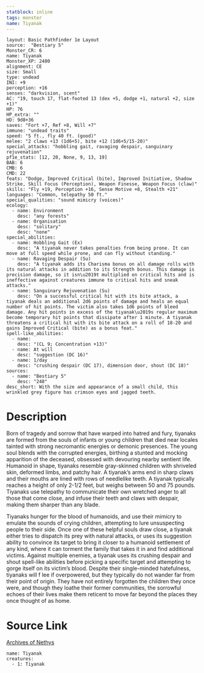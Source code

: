 ```yaml
---
statblock: inline
tags: monster
name: Tiyanak
---
```

```statblock
layout: Basic Pathfinder 1e Layout
source:  "Bestiary 5"
Monster_CR: 6
name: Tiyanak
Monster_XP: 2400
alignment: CE
size: Small
type: undead
INI: +9
perception: +16
senses: "darkvision, scent"
AC: "19, touch 17, flat-footed 13 (dex +5, dodge +1, natural +2, size +1)"
HP: 76
HP_extra: ""
HD: 9d8+36
saves: "Fort +7, Ref +8, Will +7"
immune: "undead traits"
speed: "5 ft., fly 40 ft. (good)"
melee: "2 claws +13 (1d6+5), bite +12 (1d6+5/15-20)"
special_attacks: "hobbling gait, ravaging despair, sanguinary rejuvenation"
pf1e_stats: [12, 20, None, 9, 13, 19]
BAB: 6
CMB: 6
CMD: 22
feats: "Dodge, Improved Critical (bite), Improved Initiative, Shadow Strike, Skill Focus (Perception), Weapon Finesse, Weapon Focus (claw)"
skills: "Fly +19, Perception +16, Sense Motive +8, Stealth +21"
languages: "Common, telepathy 50 ft."
special_qualities: "sound mimicry (voices)"
ecology:
  - name: Environment
    desc: "any forests"
  - name: Organisation
    desc: "solitary"
    desc: "none"
special_abilities:
  - name: Hobbling Gait (Ex)
    desc: "A tiyanak never takes penalties from being prone. It can move at full speed while prone, and can fly without standing."
  - name: Ravaging Despair (Su)
    desc: "A tiyanak adds its Charisma bonus on all damage rolls with its natural attacks in addition to its Strength bonus. This damage is precision damage, so it isn\u2019t multiplied on critical hits and is ineffective against creatures immune to critical hits and sneak attacks."
  - name: Sanguinary Rejuvenation (Su)
    desc: "On a successful critical hit with its bite attack, a tiyanak deals an additional 2d6 points of damage and heals an equal number of hit points. The victim also takes 1d6 points of bleed damage. Any hit points in excess of the tiyanak\u2019s regular maximum become temporary hit points that dissipate after 1 minute. A tiyanak threatens a critical hit with its bite attack on a roll of 18-20 and gains Improved Critical (bite) as a bonus feat."
spell-like_abilities:
  - name:
    desc: "(CL 9; Concentration +13)"
  - name: At will
    desc: "suggestion (DC 16)"
  - name: 1/day
    desc: "crushing despair (DC 17), dimension door, shout (DC 18)"
sources:
  - name: "Bestiary 5"
    desc: "248"
desc_short: With the size and appearance of a small child, this wrinkled grey figure has crimson eyes and jagged teeth.
```
# Description
Born of tragedy and sorrow that have warped into hatred and fury, tiyanaks are formed from the souls of infants or young children that died near locales tainted with strong necromantic energies or demonic presences. The young soul blends with the corrupted energies, birthing a stunted and mocking apparition of the deceased, obsessed with devouring nearby sentient life. Humanoid in shape, tiyanaks resemble gray-skinned children with shriveled skin, deformed limbs, and patchy hair. A tiyanak’s arms end in sharp claws and their mouths are lined with rows of needlelike teeth. A tiyanak typically reaches a height of only 2-1/2 feet, but weighs between 50 and 75 pounds. Tiyanaks use telepathy to communicate their own wretched anger to all those that come close, and infuse their teeth and claws with despair, making them sharper than any blade.

 Tiyanaks hunger for the blood of humanoids, and use their mimicry to emulate the sounds of crying children, attempting to lure unsuspecting people to their side. Once one of these helpful souls draw close, a tiyanak either tries to dispatch its prey with natural attacks, or uses its suggestion ability to convince its target to bring it closer to a humanoid settlement of any kind, where it can torment the family that takes it in and find additional victims. Against multiple enemies, a tiyanak uses its crushing despair and shout spell-like abilities before picking a specific target and attempting to gorge itself on its victim’s blood. Despite their single-minded hatefulness, tiyanaks will f lee if overpowered, but they typically do not wander far from their point of origin. They have not entirely forgotten the children they once were, and though they loathe their former communities, the sorrowful echoes of their lives make them reticent to move far beyond the places they once thought of as home.
# Source Link
[Archives of Nethys](https://aonprd.com/MonsterDisplay.aspx?ItemName=Tiyanak)
```encounter-table
name: Tiyanak
creatures:
  - 1: Tiyanak
```
